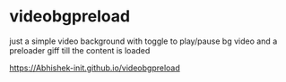 # videobgpreload
just a simple video background
with toggle to play/pause bg video
and a preloader giff till the content is loaded



https://Abhishek-init.github.io/videobgpreload
